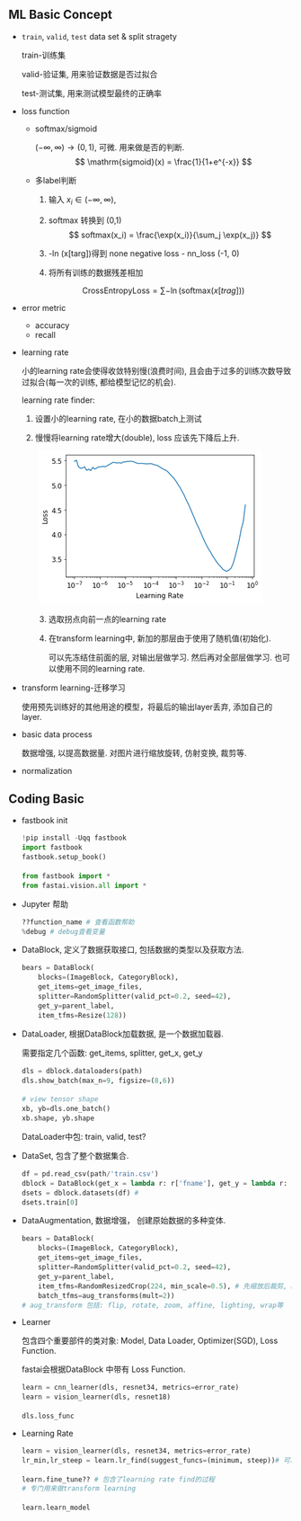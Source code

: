 ## ML Basic Concept
* `train`, `valid`, `test` data set & split stragety

    train-训练集

    valid-验证集, 用来验证数据是否过拟合

    test-测试集, 用来测试模型最终的正确率

* loss function
    * softmax/sigmoid
        
        $(-\infty,\infty) \to (0, 1)$, 可微. 用来做是否的判断.
        $$
        \mathrm{sigmoid}(x) = \frac{1}{1+e^{-x}}
        $$
        
    * 多label判断
        
        1. 输入 $x_i \in (-\infty, \infty)$,
        
        2. softmax 转换到 (0,1)
           $$
           softmax(x_i) = \frac{\exp(x_i)}{\sum_j \exp(x_j)}
           $$
        
        3. -ln (x[targ])得到 none negative loss - nn_loss (-1, 0)
        4. 将所有训练的数据残差相加
        
        $$
        \mathrm{CrossEntropyLoss} = \sum -\ln(\mathrm{softmax}(x[trag]))
        $$
    
* error metric
    * accuracy
    * recall
    
* learning rate

    小的learning rate会使得收敛特别慢(浪费时间), 且会由于过多的训练次数导致过拟合(每一次的训练, 都给模型记忆的机会).

    learning rate finder:

    1. 设置小的learning rate, 在小的数据batch上测试

    2. 慢慢将learning rate增大(double), loss 应该先下降后上升.

       ​	![](../../rc/learning_rate.png)

       3. 选取拐点向前一点的learning rate

       4. 在transform learning中, 新加的那层由于使用了随机值(初始化). 

          可以先冻结住前面的层, 对输出层做学习. 然后再对全部层做学习. 也可以使用不同的learning rate.

* transform learning-迁移学习

    使用预先训练好的其他用途的模型，将最后的输出layer丢弃, 添加自己的layer.

* basic data process
    
    数据增强, 以提高数据量. 对图片进行缩放旋转, 仿射变换, 裁剪等.

* normalization

## Coding Basic

* fastbook init
    ```python
    !pip install -Uqq fastbook
    import fastbook
    fastbook.setup_book()
    
    from fastbook import *
    from fastai.vision.all import *
    ```

* Jupyter 帮助
    
    ```python
    ??function_name # 查看函数帮助
    %debug # debug查看变量
    ```
    
* DataBlock, 定义了数据获取接口, 包括数据的类型以及获取方法.
    
    ```python
    bears = DataBlock(
        blocks=(ImageBlock, CategoryBlock), 
        get_items=get_image_files, 
        splitter=RandomSplitter(valid_pct=0.2, seed=42),
        get_y=parent_label,
        item_tfms=Resize(128))
    ```
    
* DataLoader, 根据DataBlock加载数据, 是一个数据加载器.
    
    需要指定几个函数: get_items, splitter, get_x, get_y
    
    ```python
    dls = dblock.dataloaders(path)
    dls.show_batch(max_n=9, figsize=(8,6))
    
    # view tensor shape
    xb, yb=dls.one_batch()
    xb.shape, yb.shape
    ```
    
    DataLoader中包: train, valid, test?
    
* DataSet, 包含了整个数据集合.
    
    ```python
    df = pd.read_csv(path/'train.csv')
    dblock = DataBlock(get_x = lambda r: r['fname'], get_y = lambda r: r['labels'])
    dsets = dblock.datasets(df) # 
    dsets.train[0]
    ```
    
    
    
* DataAugmentation, 数据增强， 创建原始数据的多种变体. 

    ```python
    bears = DataBlock(
        blocks=(ImageBlock, CategoryBlock), 
        get_items=get_image_files, 
        splitter=RandomSplitter(valid_pct=0.2, seed=42),
        get_y=parent_label,
        item_tfms=RandomResizedCrop(224, min_scale=0.5), # 先缩放后裁剪, min_scale=0.5缩放不小于原图的1/2
        batch_tfms=aug_transforms(mult=2))
    # aug_transform 包括: flip, rotate, zoom, affine, lighting, wrap等
    ```

* Learner

  包含四个重要部件的类对象: Model, Data Loader, Optimizer(SGD), Loss Function.

   fastai会根据DataBlock 中带有 Loss Function.

  ```python
  learn = cnn_learner(dls, resnet34, metrics=error_rate)
  learn = vision_learner(dls, resnet18)
  
  dls.loss_func
  ```

* Learning Rate

  ```python
  learn = vision_learner(dls, resnet34, metrics=error_rate)
  lr_min,lr_steep = learn.lr_find(suggest_funcs=(minimum, steep))# 可以得到上面learning rate的图
  
  learn.fine_tune?? # 包含了learning rate find的过程
  # 专门用来做transform learning
  
  learn.learn_model
  ```